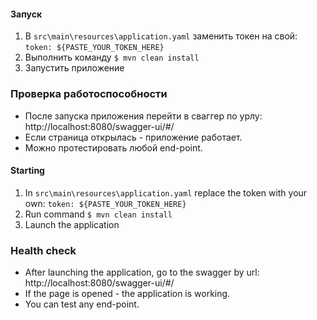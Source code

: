 #### Запуск

1. В `src\main\resources\application.yaml` заменить токен на свой:
`token: ${PASTE_YOUR_TOKEN_HERE}`
2. Выполнить команду 
`$ mvn clean install`
3. Запустить приложение

### Проверка работоспособности
* После запуска приложения перейти в сваггер по урлу: http://localhost:8080/swagger-ui/#/
* Если страница открылась - приложение работает. 
* Можно протестировать любой end-point.

#### Starting

1. In `src\main\resources\application.yaml` replace the token with your own:
`token: ${PASTE_YOUR_TOKEN_HERE}`
2. Run command
`$ mvn clean install`
3. Launch the application

### Health check
* After launching the application, go to the swagger by url: http://localhost:8080/swagger-ui/#/
* If the page is opened - the application is working.
* You can test any end-point.
